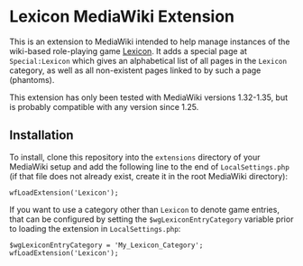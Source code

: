 # Lexicon MediaWiki Extension

This is an extension to MediaWiki intended to help manage instances of the wiki-based role-playing game [Lexicon](https://en.wikipedia.org/wiki/Lexicon_(game)).
It adds a special page at `Special:Lexicon` which gives an alphabetical list of all pages in the `Lexicon` category, as well as all non-existent pages
linked to by such a page (phantoms).

This extension has only been tested with MediaWiki versions 1.32-1.35, but is probably compatible with any version since 1.25.

## Installation

To install, clone this repository into the `extensions` directory of your MediaWiki setup and add the following line to the end of `LocalSettings.php` 
(if that file does not already exist, create it in the root MediaWiki directory):

```
wfLoadExtension('Lexicon');
```

If you want to use a category other than `Lexicon` to denote game entries, that can be configured by setting the `$wgLexiconEntryCategory` variable prior to 
loading the extension in `LocalSettings.php`:

```
$wgLexiconEntryCategory = 'My_Lexicon_Category';
wfLoadExtension('Lexicon');
```
